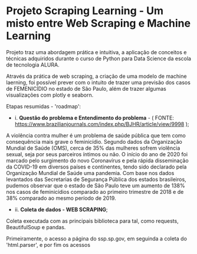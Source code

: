 # Projeto Scraping Learning - Um misto entre Web Scraping e Machine Learning

Projeto traz uma abordagem prática e intuitiva,  a aplicação de conceitos e técnicas adquiridos durante o curso de Python para Data Science da escola de tecnologia ALURA.

Através da prática de web scraping, a criação de uma modelo de machine laerning, foi possível prever com o intuito de trazer uma previsão dos casos de FEMENICÍDIO no estado de São Paulo, além de trazer algumas visualizações com plotly e seaborn.

Etapas resumidas - 'roadmap':

* i. **Questão do problema e Entendimento do problema** - ( FONTE: https://www.brazilianjournals.com/index.php/BJHR/article/view/9998 );

A violência contra mulher é um problema de saúde pública que tem como consequência mais grave o feminicídio. Segundo dados da Organização Mundial de Saúde (OMS), cerca de 35% das mulheres sofrem violência sexual, seja por seus parceiros íntimos ou não. O início do ano de 2020 foi marcado pelo surgimento do novo Coronavírus e pela rápida disseminação da COVID-19 em diversos países e continentes, tendo sido declarado pela Organização Mundial de Saúde uma pandemia. Com base nos dados levantados das Secretarias de Segurança Pública dos estados brasileiros, pudemos observar que o estado de São Paulo teve um aumento de 138% nos casos de feminicídios comparado ao primeiro trimestre de 2018 e de 38% comparado ao mesmo período de 2019.

* ii. **Coleta de dados - WEB SCRAPING**;
 
Coleta executada com as principais biblioteca para tal, como requests, BeautifulSoup e pandas.
  
Primeiramente, o acesso a página do ssp.sp.gov, em seguinda a coleta do 'html.parser', e por fim os acessos <title> e extração do nome da tag.
  
Em seguinda a mineração dos dados atráves de um loop, com objetivo de encontrar a página para fazer a extração, informando ao .find o período final.
  
Criando listas para alocar os dados, em seguida a importação do dateutil.relativedelta para criação de uma função que auxiliara a busca de acordo com a última data de publicação no site.
  
Criação de mais um loop e uma condição de verificação do rótulo == 'FEMINICÍDO'.
  
A organizaçao do scraping com a criação de um dicionário com as listas criadas e por fim o a exportação para um arquivo do tipo CSV.
    
* iii. **Tratamento  e exploração dos dados**;

Importação das bibliotecas para análise gráfica como plotly e seaborn, em seguinda um processo de ETL, a extração foi feita no script anterior, e os processos de transformação e carregamento nesse script. 
  
  Verificando dados nulos e tipos de dados que constituem o dataset, além de converter o Dtype da coluna periodo de: object para: datetime64[ns]
  
Aplicando .describe para uma visualização inicial da contagem dos dados, média, desvio padrão, com valor consideravél baixo, representando assim uma menor dispersão dos dados e, outras métricas.  
  
 * iv. **Visualições**; 
 
Plot 1, retrata um serie de acontecimentos ao longo do tempo, entre os anos de 2018 e 2021, com picos que variam entre o perído de JUL/2019.
  
O plot2, é um boxplot com o objetivo de ter a nitidez e perceber à dispersão dos dados e visualização de outliers. Além  de auxiliar na escolha da medida de desempenho futuramente. 
  
Observa-se que a dispersão dos dados representadada pelo intervalo interquatílico é de oito ocorrências, valor próximo a mediana dos dados. Já a simetria dos dados mostra que a distribuição é positiva, por conta da proximidade da linha com o primeiro quartil.
  
          * Média Móvel;
  
A média móvel, plot 4, foi um recurso utilizado para  identificar a tendência do conjunto de dados dispostos na série de tempo, anos de 2018 a 2021. Embora seja muito difícil identificar exatamente os fatores que afetam o movimento dos dados do projeto, com aplicação do modelo de machine learning é possível prever uma tendência temporal para o próximo ano.
  
A inclusão da média móvel junto ao plot 1, mostra que o modelo de média móvel atende as previsões um vez que, segue o fluxo dos dados, não se afasta dos dados no final da série, e como as previsões de média móvel são constantes, é observado que não há tendência nos dados antes da previsão final.
  
          * Divisão dos dados Treino e Teste;
  
Foi optado por escolher 75% dos dados para treino, cerca de trinta e cinco registros e 25% para teste, cerca de doze registros. Em um modelo de machine learning é comum essa subdivisão dos dados para realizar os treinos e testes. Caso nós fizessemos um modelo de Machine Learning e treinássemos nossa rede com a totalidade de dados, poderia haver um Overfitting (ocorre quando o modelo se adaptou muito bem aos dados que foi treinado, mas não generaliza bem para novos dados, seria como se ele tivesse decorado mas não aprendido de fato).
  
O plot 5, mostra bem como o modelo reage, de fato, existe a correlação entre os dados treinados e dados testados.
  
           * Criando o modelo de Machine Learning
  
Utilizando a classe de modelos exponential smoothing, com objetivo de suavizar a time series, uma vez que, de acordo com o plot 1, não existe um padrão de sazonalidade ou tendência na série, por isso a escolha dessa classe. E utilizando seasonal_periods como 7, ou seja, um semestre.
  
Plot 6, traz a representação gráfica do que o modelo será capaz de prever, com uma acentuada queda nos valores. Utilizando a métrica **RMSE** para validar o modelo, foi observado que o valor do erro, fica próximo do valor de teste, induzindo que não haverá discrepancia quando incluir novos dados no modelo desenvolvido. 
  
* v. **Comentários "insights" conclusivos**;
  
Trata-se de um modelo de estudo e aprendizado, focado em aquisição de habilidades de programação e ciência de dados, não recomendado como argumentos justificativos para tal assunto.
  
Uma melhora no modelo pode vir a existir uma vez que a base do governo do estado de São Paulo, sofre alterações ao passar dos meses.
  
Os números podem ser ainda maiores, pois nem todos os crimes cometidos contra mulheres por atuais ou ex-parceiros são registrados como feminicídio. No caso de estupro em geral e de vulnerável, a subnotificação já era tema importante na análise dos dados, mas a falta de acesso aos órgãos para realizar a denúncia durante a pandemia pode ter contribuído para uma piora no cenário.
 
roadmap : https://www.youtube.com/watch?v=LJrK4B7bNWA&ab_channel=SejaUmDataScientist

Conjunto de dados: 'http://www.ssp.sp.gov.br/Estatistica/ViolenciaMulher.aspx'

Status do projeto: **Concluído**.

Linguagem Utilizada: Python.

Informações do atributo

Listagem de atributos:
  
* Rótulo: FEMINICÍDIO
* Quantidade: 5 à 27
* Período(ano): 2018 à 2021
  
